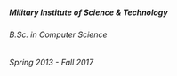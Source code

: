 ---
---

<h5>Military Institute of Science & Technology</h5>
<div class="space-between">
    <h6>B.Sc. in Computer Science</h6>
    <h6>Spring 2013 - Fall 2017</h6>
</div>
